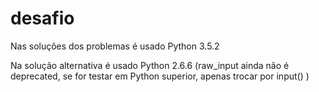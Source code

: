 # desafio

Nas soluções dos problemas é usado Python 3.5.2

Na solução alternativa é usado Python 2.6.6 (raw_input ainda não é deprecated, se for testar em Python superior, apenas trocar por input() )
